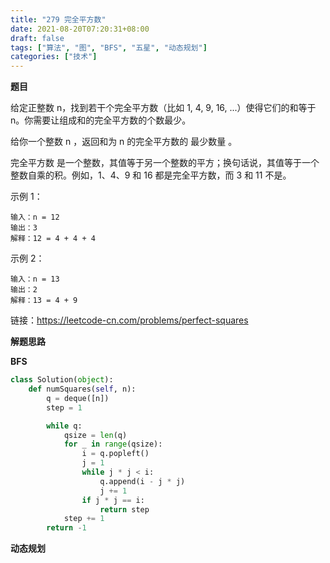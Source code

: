 ```yaml
---
title: "279 完全平方数"
date: 2021-08-20T07:20:31+08:00
draft: false
tags: ["算法", "图", "BFS", "五星", "动态规划"]
categories: ["技术"]
---
```


**题目**

给定正整数 n，找到若干个完全平方数（比如 1, 4, 9, 16, ...）使得它们的和等于 n。你需要让组成和的完全平方数的个数最少。

给你一个整数 n ，返回和为 n 的完全平方数的 最少数量 。

完全平方数 是一个整数，其值等于另一个整数的平方；换句话说，其值等于一个整数自乘的积。例如，1、4、9 和 16 都是完全平方数，而 3 和 11 不是。


示例 1：
```
输入：n = 12
输出：3 
解释：12 = 4 + 4 + 4
```
示例 2：
```
输入：n = 13
输出：2
解释：13 = 4 + 9
```

链接：https://leetcode-cn.com/problems/perfect-squares

**解题思路**

**BFS**

```python
class Solution(object):
    def numSquares(self, n):
        q = deque([n])
        step = 1

        while q:
            qsize = len(q)
            for _ in range(qsize):
                i = q.popleft()
                j = 1
                while j * j < i:
                    q.append(i - j * j)
                    j += 1
                if j * j == i:
                    return step
            step += 1
        return -1
```

**动态规划**